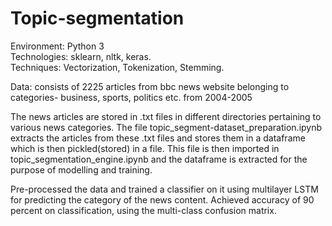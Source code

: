 # Topic-segmentation

Environment: Python 3	     
Technologies: sklearn, nltk, keras.              
Techniques: Vectorization, Tokenization, Stemming.

Data: consists of 2225 articles from bbc news website belonging to categories- business, sports, politics etc. from 2004-2005

The news articles are stored in .txt files in different directories pertaining to various news categories. The file 
topic_segment-dataset_preparation.ipynb extracts the articles from these .txt files and stores them in a dataframe which is then pickled(stored) in a file. This file is then imported in topic_segmentation_engine.ipynb and the dataframe is extracted for the purpose of modelling and training. 

Pre-processed the data and trained a classifier on it using multilayer LSTM for predicting the category of the news content.
Achieved accuracy of 90 percent on classification, using the multi-class confusion matrix.
